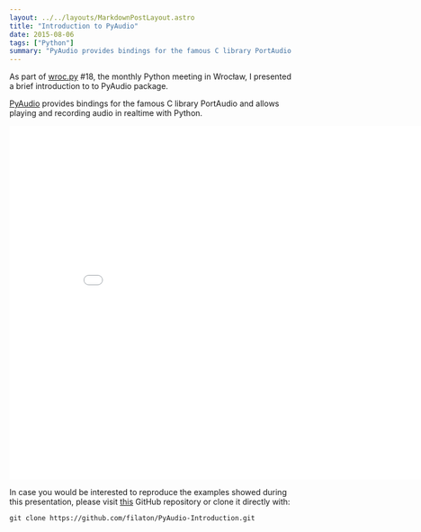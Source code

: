 ```yaml
---
layout: ../../layouts/MarkdownPostLayout.astro
title: "Introduction to PyAudio"
date: 2015-08-06
tags: ["Python"]
summary: "PyAudio provides bindings for the famous C library PortAudio and allows playing and recording audio in realtime with Python."
---
```

As part of [wroc.py](http://www.meetup.com/wrocpy/) #18, the monthly Python meeting in Wrocław, I presented a brief introduction to to PyAudio package.

[PyAudio](http://people.csail.mit.edu/hubert/pyaudio/) provides bindings for the famous C library PortAudio and allows playing and recording audio in realtime with Python.

<iframe src="//slides.com/jeancruypenynck/introduction-to-pyaudio/embed" width="864" height="630" scrolling="no" frameborder="0" 0="webkitallowfullscreen" 1="mozallowfullscreen" 2="allowfullscreen" class="iframe-class"></iframe>

In case you would be interested to reproduce the examples showed during this presentation, please visit [this](https://github.com/filaton/PyAudio-Introduction) GitHub repository or clone it directly with:

    git clone https://github.com/filaton/PyAudio-Introduction.git
